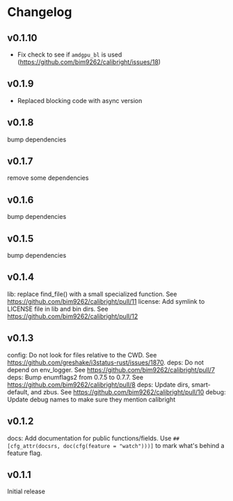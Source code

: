 # Changelog


## v0.1.10

* Fix check to see if `amdgpu_bl` is used (https://github.com/bim9262/calibright/issues/18)

## v0.1.9

* Replaced blocking code with async version

## v0.1.8

bump dependencies

## v0.1.7

remove some dependencies

## v0.1.6

bump dependencies
## v0.1.5

bump dependencies

## v0.1.4

lib: replace find_file() with a small specialized function. See https://github.com/bim9262/calibright/pull/11
license: Add symlink to LICENSE file in lib and bin dirs. See https://github.com/bim9262/calibright/pull/12

## v0.1.3

config: Do not look for files relative to the CWD. See https://github.com/greshake/i3status-rust/issues/1870.
deps: Do not depend on env_logger. See https://github.com/bim9262/calibright/pull/7
deps: Bump enumflags2 from 0.7.5 to 0.7.7. See https://github.com/bim9262/calibright/pull/8
deps: Update dirs, smart-default, and zbus. See https://github.com/bim9262/calibright/pull/10
debug: Update debug names to make sure they mention calibright

## v0.1.2

docs: Add documentation for public functions/fields.
    Use `##[cfg_attr(docsrs, doc(cfg(feature = "watch")))]` to mark what's behind a feature flag.

## v0.1.1

Initial release